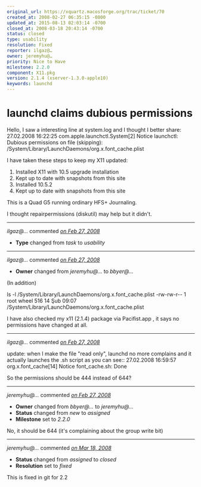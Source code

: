 ```yaml
---
original_url: https://xquartz.macosforge.org/trac/ticket/70
created_at: 2008-02-27 06:35:15 -0800
updated_at: 2015-08-13 02:03:14 -0700
closed_at: 2008-03-18 20:43:14 -0700
status: closed
type: usability
resolution: Fixed
reporter: ilgaz@…
owner: jeremyhu@…
priority: Nice to Have
milestone: 2.2.0
component: X11.pkg
version: 2.1.4 (xserver-1.3.0-apple10)
keywords: launchd
---
```


launchd claims dubious permissions
==================================


Hello,
I saw a interesting line at system.log and I thought I better share:
27.02.2008 16:22:25 com.apple.launchctl.System\[2\] Notice launchctl: Dubious permissions on file (skipping): /System/Library/LaunchDaemons/org.x.font\_cache.plist

I have taken these steps to keep my X11 updated:
1) Installed X11 with 10.5 upgrade installation
2) Kept up to date with snapshots from this site
3) Installed 10.5.2
4) Kept up to date with snapshots from this site

This is a Quad G5 running ordinary HFS+ Journaling.

I thought repairpermissions (diskutil) may help but it didn't.



---

*ilgaz@…* commented *[on Feb 27, 2008](https://xquartz.macosforge.org/trac/ticket/70#comment:1 "February 27, 2008 at 6:38 AM PST")*

-   **Type** changed from *task* to *usability*



---

*ilgaz@…* commented *[on Feb 27, 2008](https://xquartz.macosforge.org/trac/ticket/70#comment:2 "February 27, 2008 at 6:47 AM PST")*

-   **Owner** changed from *jeremyhu@…* to *bbyer@…*

(In addition)

ls -l /System/Library/LaunchDaemons/org.x.font\_cache.plist
-rw-rw-r-- 1 root wheel 516 14 Şub 09:07 /System/Library/LaunchDaemons/org.x.font\_cache.plist

I have also checked my x11 (2.1.4) package via Pacifist.app , it says no permissions have changed at all.



---

*ilgaz@…* commented *[on Feb 27, 2008](https://xquartz.macosforge.org/trac/ticket/70#comment:3 "February 27, 2008 at 7:05 AM PST")*

update: when I make the file "read only", launchd no more complains and it actually launches the .sh script as you can see::
27.02.2008 16:59:57 org.x.font\_cache\[14\] Notice font\_cache.sh: Done

So the permissions should be 444 instead of 644?



---

*jeremyhu@…* commented *[on Feb 27, 2008](https://xquartz.macosforge.org/trac/ticket/70#comment:4 "February 27, 2008 at 12:20 PM PST")*

-   **Owner** changed from *bbyer@…* to *jeremyhu@…*
-   **Status** changed from *new* to *assigned*
-   **Milestone** set to *2.2.0*

No, it should be 644 (it's complaining about the group write bit)



---

*jeremyhu@…* commented *[on Mar 18, 2008](https://xquartz.macosforge.org/trac/ticket/70#comment:5 "March 18, 2008 at 8:43 PM PDT")*

-   **Status** changed from *assigned* to *closed*
-   **Resolution** set to *fixed*

This is fixed in git for 2.2



